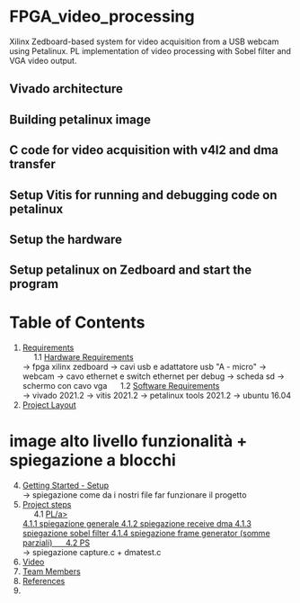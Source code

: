 # FPGA_video_processing
Xilinx Zedboard-based system for video acquisition from a USB webcam using Petalinux. PL implementation of video processing with Sobel filter and VGA video output.

## Vivado architecture

## Building petalinux image

## C code for video acquisition with v4l2 and dma transfer

## Setup Vitis for running and debugging code on petalinux

## Setup the hardware

## Setup petalinux on Zedboard and start the program


<a name="index"></a>
# <strong> Table of Contents </strong>
1. <a href="#requirementslist">Requirements</a></br>
&nbsp;&nbsp;&nbsp;&nbsp; 1.1 <a href="#hwrequirements">Hardware Requirements</a></br>
-> fpga xilinx zedboard
-> cavi usb e adattatore usb "A - micro"
-> webcam
-> cavo ethernet e switch ethernet per debug
-> scheda sd
-> schermo con cavo vga
&nbsp;&nbsp;&nbsp;&nbsp; 1.2 <a href="#swrequirements">Software Requirements</a></br>
-> vivado 2021.2
-> vitis 2021.2
-> petalinux tools 2021.2
-> ubuntu 16.04
2. <a href="#layoutlist">Project Layout</a></br>
# image alto livello funzionalità + spiegazione a blocchi
4. <a href="#startlist">Getting Started - Setup </a></br>
-> spiegazione come da i nostri file far funzionare il progetto
6. <a href="#codelist">Project steps</a></br>
&nbsp;&nbsp;&nbsp;&nbsp; 4.1 <a href="#ccsfsm">PL/a></br>
4.1.1 spiegazione generale
4.1.2 spiegazione receive dma
4.1.3 spiegazione sobel filter
4.1.4 spiegazione frame generator (somme parziali)
&nbsp;&nbsp;&nbsp;&nbsp; 4.2 <a href="#pythonadd">PS</a></br>
-> spiegazione capture.c + dmatest.c
5. <a href="#externalslist">Video</a></br>
6. <a href="#teamlist">Team Members</a></br>
7. <a href="#referencelist">References</a></br>
8. 

